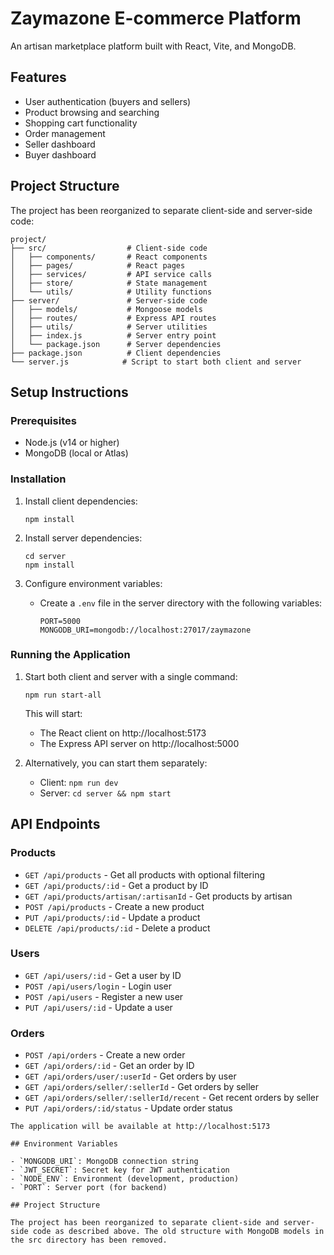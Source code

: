 # Zaymazone E-commerce Platform

An artisan marketplace platform built with React, Vite, and MongoDB.

## Features

- User authentication (buyers and sellers)
- Product browsing and searching
- Shopping cart functionality
- Order management
- Seller dashboard
- Buyer dashboard

## Project Structure

The project has been reorganized to separate client-side and server-side code:

```
project/
├── src/                  # Client-side code
│   ├── components/       # React components
│   ├── pages/            # React pages
│   ├── services/         # API service calls
│   ├── store/            # State management
│   └── utils/            # Utility functions
├── server/               # Server-side code
│   ├── models/           # Mongoose models
│   ├── routes/           # Express API routes
│   ├── utils/            # Server utilities
│   ├── index.js          # Server entry point
│   └── package.json      # Server dependencies
├── package.json          # Client dependencies
└── server.js            # Script to start both client and server
```

## Setup Instructions

### Prerequisites

- Node.js (v14 or higher)
- MongoDB (local or Atlas)

### Installation

1. Install client dependencies:
   ```
   npm install
   ```

2. Install server dependencies:
   ```
   cd server
   npm install
   ```

3. Configure environment variables:
   - Create a `.env` file in the server directory with the following variables:
     ```
     PORT=5000
     MONGODB_URI=mongodb://localhost:27017/zaymazone
     ```

### Running the Application

1. Start both client and server with a single command:
   ```
   npm run start-all
   ```

   This will start:
   - The React client on http://localhost:5173
   - The Express API server on http://localhost:5000

2. Alternatively, you can start them separately:
   - Client: `npm run dev`
   - Server: `cd server && npm start`

## API Endpoints

### Products
- `GET /api/products` - Get all products with optional filtering
- `GET /api/products/:id` - Get a product by ID
- `GET /api/products/artisan/:artisanId` - Get products by artisan
- `POST /api/products` - Create a new product
- `PUT /api/products/:id` - Update a product
- `DELETE /api/products/:id` - Delete a product

### Users
- `GET /api/users/:id` - Get a user by ID
- `POST /api/users/login` - Login user
- `POST /api/users` - Register a new user
- `PUT /api/users/:id` - Update a user

### Orders
- `POST /api/orders` - Create a new order
- `GET /api/orders/:id` - Get an order by ID
- `GET /api/orders/user/:userId` - Get orders by user
- `GET /api/orders/seller/:sellerId` - Get orders by seller
- `GET /api/orders/seller/:sellerId/recent` - Get recent orders by seller
- `PUT /api/orders/:id/status` - Update order status
```
The application will be available at http://localhost:5173

## Environment Variables

- `MONGODB_URI`: MongoDB connection string
- `JWT_SECRET`: Secret key for JWT authentication
- `NODE_ENV`: Environment (development, production)
- `PORT`: Server port (for backend)

## Project Structure

The project has been reorganized to separate client-side and server-side code as described above. The old structure with MongoDB models in the src directory has been removed.